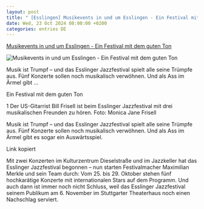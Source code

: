 ```yaml
---
layout: post
title: " [Esslingen] Musikevents in und um Esslingen - Ein Festival mit dem guten Ton"
date: Wed, 23 Oct 2024 08:00:00 +0200
categories: entries DE
---
```

[Musikevents in und um Esslingen - Ein Festival mit dem guten Ton](https://www.esslinger-zeitung.de/inhalt.musikevents-in-und-um-esslingen-ein-festival-mit-dem-guten-ton.6a5cd4b7-cbf4-42e5-8567-b1c0a09e2fc2.html)

![Musikevents in und um Esslingen - Ein Festival mit dem guten Ton](https://www.esslinger-zeitung.de/media.media.a5e38e5c-0f1b-4bbb-93f6-954ab3836b7a.original1024.jpg)

Musik ist Trumpf – und das Esslinger Jazzfestival spielt alle seine Trümpfe aus. Fünf Konzerte sollen noch musikalisch verwöhnen. Und als Ass im Ärmel gibt ...

Ein Festival mit dem guten Ton

1 Der US-Gitarrist Bill Frisell ist beim Esslinger Jazzfestival mit drei musikalischen Freunden zu hören. Foto: Monica Jane Frisell

Musik ist Trumpf – und das Esslinger Jazzfestival spielt alle seine Trümpfe aus. Fünf Konzerte sollen noch musikalisch verwöhnen. Und als Ass im Ärmel gibt es sogar ein Auswärtsspiel.











Link kopiert

Mit zwei Konzerten im Kulturzentrum Dieselstraße und im Jazzkeller hat das Esslinger Jazzfestival begonnen – nun starten Festivalmacher Maximilian Merkle und sein Team durch: Vom 25. bis 29. Oktober stehen fünf hochkarätige Konzerte mit internationalen Stars auf dem Programm. Und auch dann ist immer noch nicht Schluss, weil das Esslinger Jazzfestival seinem Publikum am 6. November im Stuttgarter Theaterhaus noch einen Nachschlag serviert.

